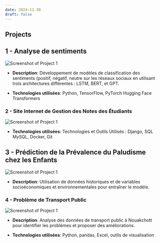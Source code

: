 ```yaml
---
date: 2024-11-30
draft: false
---
```

<!--more-->  
##  Projects  
  


  
## 1 - Analyse de sentiments
![Screenshot of Project 1](/images/projects/New-Project-3-1-1024x607-1024x585-1-2.webp)

- **Description**: Développement de modèles de classification des sentiments (positif, négatif, neutre sur les réseaux sociaux en utilisant trois architectures différentes : LSTM, BERT, et GPT.

- **Technologies utilisées**: Python, TensorFlow, PyTorch Hugging Face Transformers  
 


### 2 - Site Internet de Gestion des Notes des Étudiants
![Screenshot of Project 1](/images/projects/images.jpg)



- **Technologies utilisées**: Technologies et Outils Utilisés : Django, SQL MySQL, Docker, Git  
  

  
## 3 - Prédiction de la Prévalence du Paludisme chez les Enfants
![Screenshot of Project 1](/images/projects/le-paludisme-insecte-scaled.jpeg)



- **Description**: Utilisation de données historiques et de variables socioéconomiques et environnementales pour entraîner le modèle.  
  


### 4 - Problème de Transport Public
![Screenshot of Project 1](/images/projects/bus-gratuit-1.png)

- **Description**: Analyse des données de transport
public à Nouakchott pour identifier les problèmes et proposer des améliorations.

- **Technologies utilisées**: Python, pandas, Excel, outils de visualisation